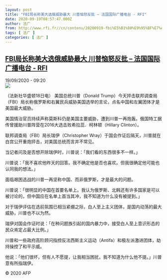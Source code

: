 ```yaml
---
layout: post
title: "FBI局长称美大选俄威胁最大 川普恼怒反批 – 法国国际广播电台 - RFI"
date: 2020-09-19T08:57:47.000Z
author: 法广
from: http://www.rfi.fr//cn/contenu/20200919-fbi%E5%B1%80%E9%95%BF%E7%A7%B0%E7%BE%8E%E5%A4%A7%E9%80%89%E4%BF%84%E5%A8%81%E8%83%81%E6%9C%80%E5%A4%A7-%E5%B7%9D%E6%99%AE%E6%81%BC%E6%80%92%E5%8F%8D%E6%89%B9
tags: [ 法广 ]
categories: [ 法广 ]
---
```

<!--1600505867000-->
[FBI局长称美大选俄威胁最大 川普恼怒反批 – 法国国际广播电台 - RFI](http://www.rfi.fr//cn/contenu/20200919-fbi%E5%B1%80%E9%95%BF%E7%A7%B0%E7%BE%8E%E5%A4%A7%E9%80%89%E4%BF%84%E5%A8%81%E8%83%81%E6%9C%80%E5%A4%A7-%E5%B7%9D%E6%99%AE%E6%81%BC%E6%80%92%E5%8F%8D%E6%89%B9)
------

<div>
<div>19/09/2020 - 09:20</div><img src="https://s.rfi.fr/media/display/9d35abd6-fa4b-11ea-80d9-005056a964fe/w:310/p:16x9/int0006b.200919152003.jpg"><div class="t-content__body u-clearfix">            <p>（法新社华盛顿18日电）    美国总统川普（Donald Trump）今天抨击联邦调查局（FBI）局长称俄罗斯和右翼民兵威胁美国选举的言论，点名中国和左翼团体才是美国最大威胁。</p><p>    美国情治官员持续声称莫斯科仍是美国主要威胁，遭到川普一再炮轰。俄国特工据传曾援助川普阵营在2016大选击败希拉蕊．柯林顿（Hillary Clinton）。</p><p>    联邦调查局（FBI）局长瑞伊（Christopher Wray）于国会作证后隔天，川普就在白宫公开重炮抨击，对美国总统而言并不常见。</p><p>    当记者问及是否想开除瑞伊时，川普说：「我们看的东西很多不一样。」</p><p>    川普说：「我不喜欢他昨天的回答。我不确定他是否也喜欢。但我很确定他可能也认同我的想法。」</p><p>    面临艰困选战的川普一再坚称中国、而非俄罗斯，才是最大的问题。</p><p>    川普说：「很明显的中国在首要名单上。我认为俄罗斯、北韩还有许多国家是可以被讨论的，但中国应在名单上首当其冲，我不知道为什么没有被提到。」</p><p>    对于瑞伊评估在选前氛围已相当紧绷之际，白人至上主义团体，是国内动荡的最大威胁，川普也不以为然。</p><p>    瑞伊对国会作证时说：「在种问题族引起的国内暴力中，接受白人至上意识形态的民众肯定占最大比例。」</p><p>    川普和一些政府高阶顾问指控反法西斯主义运动（Antifa）和极左派激进团体，劫持操控了和平示威。</p><p>    他说：「他们很坏，但有人不愿提，让我相当困扰，我不知道为什么他不提。」川普意有所指瑞伊。</p>            <p class="t-copyright">© 2020 AFP</p>        </div>
</div>
